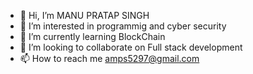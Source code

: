 - 👋 Hi, I’m MANU PRATAP SINGH
- 👀 I’m interested in programmig and cyber security
- 🌱 I’m currently learning BlockChain
- 💞️ I’m looking to collaborate on Full stack development
- 📫 How to reach me amps5297@gmail.com

<!---
manu9458/manu9458 is a ✨ special ✨ repository because its `README.md` (this file) appears on your GitHub profile.
You can click the Preview link to take a look at your changes.
--->
